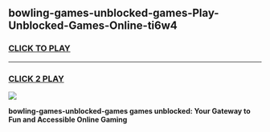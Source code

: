 
## bowling-games-unblocked-games-Play-Unblocked-Games-Online-ti6w4
<h3>
<a href="https://premium76.site?title=bowling-games-unblocked-games&ref=25A">CLICK TO PLAY</a></h3>
<hr>

<h3>
<a href="https://premium76.site?title=bowling-games-unblocked-games&ref=25A">CLICK 2 PLAY</a>
  
</h3>

<a href="https://premium76.site?title=bowling-games-unblocked-games&ref=25A"><img src="https://clearcache.store/games.png"></a>


**bowling-games-unblocked-games games unblocked: Your Gateway to Fun and Accessible Online Gaming**
